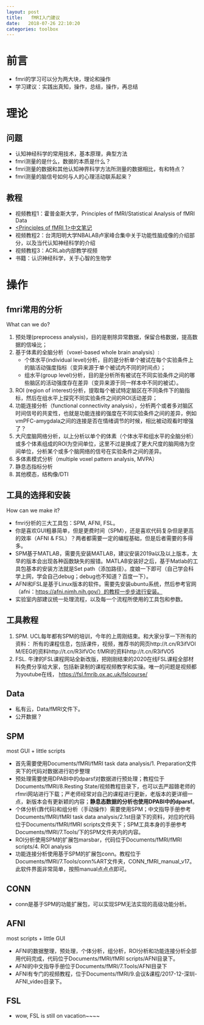 ```yaml
---
layout: post
title:   fMRI入门建议
date:   2018-07-26 22:10:20
categories: toolbox
---
```


# 前言

* fmri的学习可以分为两大块，理论和操作
* 学习建议：实践出真知，操作，总结，操作，再总结

# 理论

## 问题

* 认知神经科学的常用技术，基本原理，典型方法
* fmri测量的是什么，数据的本质是什么？
* fmri测量的数据和其他认知神界科学方法所测量的数据相比，有和特点？
* fmri测量的脑信号如何与人的心理活动联系起来？

## 教程

* 视频教程1：霍普金斯大学，Principles of fMRI/Statistical Analysis of fMRI Data
* [<Principles of fMRI 1>中文笔记](https://zhuanlan.zhihu.com/p/22002650)
* 视频教程2：台湾阳明大学NBALAB卢家峰合集中关于功能性脑成像的介绍部分，以及当代认知神经科学的介绍
* 视频教程3：ACRLab内部教学视频
* 书籍：认识神经科学，关于心智的生物学


# 操作

## fmri常用的分析

What can we do?

1. 预处理(preprocess analysis)，目的是剔除异常数据，保留合格数据，提高数据的信噪比；
2. 基于体素的全脑分析（voxel-based whole brain analysis）:
    * 个体水平(individual level)分析，目的是分析单个被试在每个实验条件上的脑活动强度指标（变异来源于单个被试内不同的时间点）；
    * 组水平(group level)分析，目的是分析所有被试在不同实验条件之间的哪些脑区的活动强度存在差异（变异来源于同一样本中不同的被试）。
3. ROI (region of interest)分析，提取每个被试特定脑区在不同条件下的脑指标，然后在组水平上探究不同实验条件之间的ROI活动差异；
4. 功能连接分析（functional connectivity analysis），分析两个或者多对脑区时间信号的共変性，也就是功能连接的强度在不同实验条件之间的差异，例如vmPFC-amygdala之间的连接是否在情绪调节的时候，相比被动观看时增强了？
5. 大尺度脑网络分析，以上分析以单个的体素（个体水平和组水平的全脑分析）或多个体素组成的ROI为空间单位，这里不过是换成了更大尺度的脑网络为空间单位，分析某个或多个脑网络的信号在实验条件之间的差异。
6. 多体素模式分析（multiple voxel pattern analysis, MVPA）
7. 静息态指标分析
8. 其他模态，结构像/DTI

## 工具的选择和安装

How can we make it?

* fmri分析的三大工具包：SPM, AFNI, FSL。
* 你是喜欢GUI粗暴简单，但是更费时间（SPM），还是喜欢代码复杂但是更高的效率（AFNI & FSL）？两者都需要一定的编程基础，但是后者需要的多得多。
* SPM基于MATLAB，需要先安装MATLAB，建议安装2019a以及以上版本，太早的版本会出现各种函数缺失的报错。MATLAB安装好之后，基于Matlab的工具包基本的安装方法就是Set path（添加路径）。度娘一下即可（自己学会科学上网，学会自己debug；debug也不知道？百度一下）。
* AFNI和FSL是基于Linux版本的软件。需要先安装ubuntu系统，然后参考官网（afni：https://afni.nimh.nih.gov/）的教程一步步进行安装。
* 实验室内部建议统一处理流程，以及每一个流程所使用的工具包和参数。

## 工具教程

1. SPM. UCL每年都有SPM的培训，今年的上周刚结束。和大家分享一下所有的资料：
所有的课程信息，包括课件，视频，推荐书的网页http://t.cn/R3ifVOI  M/EEG的资料http://t.cn/R3ifVOc  f/MRI的资料http://t.cn/R3ifVO5
2. FSL. 牛津的FSL课程网站全新改版，把刚刚结束的2020在线FSL课程全部材料免费分享给大家，包括新录制的课程视频教学和实操。唯一的问题是视频都为youtube在线，
https://fsl.fmrib.ox.ac.uk/fslcourse/


## Data

* 私有云，Data/fMRI文件下。
* 公开数据？

## SPM

most GUI + little scripts

* 首先需要使用Documents/fMRI/fMRI task data analysis/1. Preparation文件夹下的代码对数据进行初步整理
* 预处理需要使用DPABI中的dparsf对数据进行预处理；教程位于Documents/fMRI/8.Resting State/视频教程目录下，也可以去严超赣老师的rfmri网站进行下载；严老师经常对自己的课程进行更新，老版本的更详细一点，新版本会有更新颖的内容；**静息态数据的分析也使用DPABI中的dparsf**。
* 个体分析(靠代码)和组分析（手动操作）需要使用SPM；中文指导手册参考Documents/fMRI/fMRI task data analysis/2.1st目录下的资料，对应的代码位于Documents/fMRI/fMRI scripts文件夹下；SPM工具本身的手册参考Documents/fMRI/7.Tools/下的SPM文件夹内的内容。
* ROI分析使用SPM的扩展包marsbar，代码位于Documents/fMRI/fMRI scripts/4. ROI analysis
* 功能连接分析使用基于SPM的扩展包conn。教程位于Documents/fMRI/7.Tools/conn%ART文件夹，CONN_fMRI_manual_v17。此软件界面非常简单，按照manual点点点即可。

## CONN

* conn是基于SPM的功能扩展包，可以实现SPM无法实现的高级功能分析。


## AFNI

most scripts + little GUI

* AFNI的数据整理，预处理，个体分析，组分析，ROI分析和功能连接分析全部用代码完成，代码位于Documents/fMRI/fMRI scripts/AFNI目录下。
* AFNI的中文指导手册位于Documents/fMRI/7.Tools/AFNI目录下
* AFNI有专门的视频教程，位于Documents/fMRI/9.会议&课程/2017-12-深圳-AFNI_video目录下。

## FSL

* wow, FSL is still on vacation~~~~
